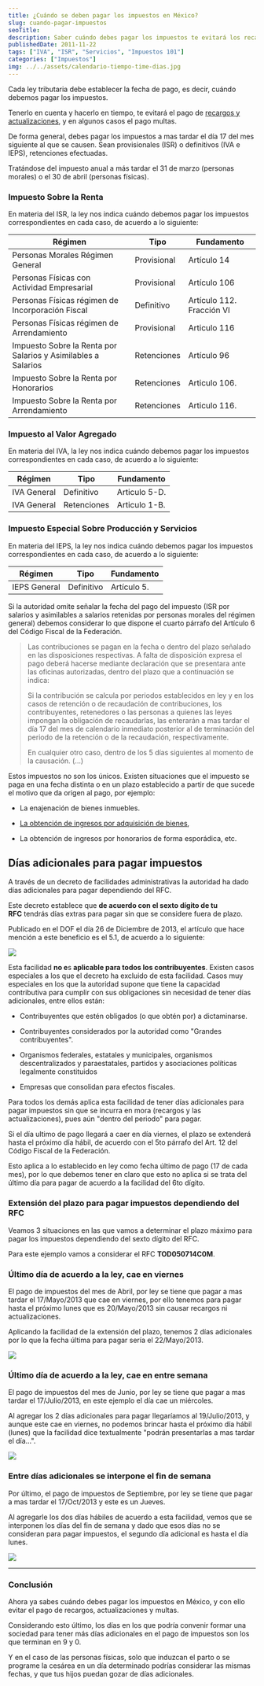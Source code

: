 ```yaml
---
title: ¿Cuándo se deben pagar los impuestos en México?
slug: cuando-pagar-impuestos
seoTitle: 
description: Saber cuándo debes pagar los impuestos te evitará los recargos y actualizaciones, y en algunos casos el pago multas.
publishedDate: 2011-11-22
tags: ["IVA", "ISR", "Servicios", "Impuestos 101"]
categories: ["Impuestos"]
img: ../../assets/calendario-tiempo-time-dias.jpg
---
```



Cada ley tributaria debe establecer la fecha de pago, es decir, cuándo debemos pagar los impuestos.




Tenerlo en cuenta y hacerlo en tiempo, te evitará el pago de [recargos y actualizaciones](https://sicastro.com/actualizaciones-y-recargos/), y en algunos casos el pago multas.




De forma general, debes pagar los impuestos a mas tardar el día 17 del mes siguiente al que se causen. Sean provisionales (ISR) o definitivos (IVA e IEPS), retenciones efectuadas.




Tratándose del impuesto anual a más tardar el 31 de marzo (personas morales) o el 30 de abril (personas físicas).




### Impuesto Sobre la Renta




En materia del ISR, la ley nos indica cuándo debemos pagar los impuestos correspondientes en cada caso, de acuerdo a lo siguiente:






| Régimen | Tipo | Fundamento |
| --- | --- | --- |
| Personas Morales Régimen General | Provisional | Artículo 14 |
| Personas Físicas con Actividad Empresarial | Provisional | Artículo 106 |
| Personas Físicas régimen de Incorporación Fiscal | Definitivo | Artículo 112\. Fracción VI |
| Personas Físicas régimen de Arrendamiento | Provisional | Articulo 116 |
| Impuesto Sobre la Renta por Salarios y Asimilables a Salarios | Retenciones | Artículo 96 |
| Impuesto Sobre la Renta por Honorarios | Retenciones | Articulo 106\. |
| Impuesto Sobre la Renta por Arrendamiento | Retenciones | Articulo 116\. |




### Impuesto al Valor Agregado




En materia del IVA, la ley nos indica cuándo debemos pagar los impuestos correspondientes en cada caso, de acuerdo a lo siguiente:






| Régimen | Tipo | Fundamento |
| --- | --- | --- |
| IVA General | Definitivo | Articulo 5\-D. |
| IVA General | Retenciones | Articulo 1\-B. |




### Impuesto Especial Sobre Producción y Servicios




En materia del IEPS, la ley nos indica cuándo debemos pagar los impuestos correspondientes en cada caso, de acuerdo a lo siguiente:






| Régimen | Tipo | Fundamento |
| --- | --- | --- |
| IEPS General | Definitivo | Artículo 5\. |




Si la autoridad omite señalar la fecha del pago del impuesto (ISR por salarios y asimilables a salarios retenidas por personas morales del régimen general) debemos considerar lo que dispone el cuarto párrafo del Artículo 6 del Código Fiscal de la Federación.





> Las contribuciones se pagan en la fecha o dentro del plazo señalado en las disposiciones respectivas. A falta de disposición expresa el pago deberá hacerse mediante declaración que se presentara ante las oficinas autorizadas, dentro del plazo que a continuación se indica:  
>   
> Si la contribución se calcula por periodos establecidos en ley y en los casos de retención o de recaudación de contribuciones, los contribuyentes, retenedores o las personas a quienes las leyes impongan la obligación de recaudarlas, las enterarán a mas tardar el día 17 del mes de calendario inmediato posterior al de terminación del periodo de la retención o de la recaudación, respectivamente.  
>   
> En cualquier otro caso, dentro de los 5 días siguientes al momento de la causación. (…)




Estos impuestos no son los únicos. Existen situaciones que el impuesto se paga en una fecha distinta o en un plazo establecido a partir de que sucede el motivo que da origen al pago, por ejemplo:




* La enajenación de bienes inmuebles.

* [La obtención de ingresos por adquisición de bienes](/.com/ingresos-por-adquisicion-de-bienes/),

* La obtención de ingresos por honorarios de forma esporádica, etc.




Días adicionales para pagar impuestos
-------------------------------------




A través de un decreto de facilidades administrativas la autoridad ha dado días adicionales para pagar dependiendo del RFC.




Este decreto establece que **de acuerdo con el sexto dígito de tu RFC** tendrás días extras para pagar sin que se considere fuera de plazo.




Publicado en el DOF el día 26 de Diciembre de 2013, el artículo que hace mención a este beneficio es el 5\.1, de acuerdo a lo siguiente:




![](https://s3-us-west-1.amazonaws.com/todoconta/2021/03/01-cuando-pagar-impuestos.png)


Esta facilidad **no e**s **aplicable para todos los contribuyentes**. Existen casos especiales a los que el decreto ha excluido de esta facilidad. Casos muy especiales en los que la autoridad supone que tiene la capacidad contributiva para cumplir con sus obligaciones sin necesidad de tener días adicionales, entre ellos están:




* Contribuyentes que estén obligados (o que obtén por) a dictaminarse.

* Contribuyentes considerados por la autoridad como "Grandes contribuyentes".

* Organismos federales, estatales y municipales, organismos descentralizados y paraestatales, partidos y asociaciones políticas legalmente constituidos

* Empresas que consolidan para efectos fiscales.




Para todos los demás aplica esta facilidad de tener días adicionales para pagar impuestos sin que se incurra en mora (recargos y las actualizaciones), pues aún "dentro del periodo" para pagar.




Si el día ultimo de pago llegará a caer en día viernes, el plazo se extenderá hasta el próximo día hábil, de acuerdo con el 5to párrafo del Art. 12 del Código Fiscal de la Federación.




Esto aplica a lo establecido en ley como fecha último de pago (17 de cada mes), por lo que debemos tener en claro que esto no aplica si se trata del último día para pagar de acuerdo a la facilidad del 6to dígito.




### Extensión del plazo para pagar impuestos dependiendo del RFC




Veamos 3 situaciones en las que vamos a determinar el plazo máximo para pagar los impuestos dependiendo del sexto dígito del RFC.




Para este ejemplo vamos a considerar el RFC **TOD050714C0M**.




### Último día de acuerdo a la ley, cae en viernes




El pago de impuestos del mes de Abril, por ley se tiene que pagar a mas tardar el 17/Mayo/2013 que cae en viernes, por ello tenemos para pagar hasta el próximo lunes que es 20/Mayo/2013 sin causar recargos ni actualizaciones.




Aplicando la facilidad de la extensión del plazo, tenemos 2 días adicionales por lo que la fecha última para pagar sería el 22/Mayo/2013\.




![](https://s3-us-west-1.amazonaws.com/todoconta/2021/03/02-cuando-pagar-impuestos.png)


### Último día de acuerdo a la ley, cae en entre semana




El pago de impuestos del mes de Junio, por ley se tiene que pagar a mas tardar el 17/Julio/2013, en este ejemplo el día cae un miércoles.




Al agregar los 2 días adicionales para pagar llegaríamos al 19/Julio/2013, y aunque este cae en viernes, no podemos brincar hasta el próximo día hábil (lunes) que la facilidad dice textualmente "podrán presentarlas a mas tardar el día…".




![](https://s3-us-west-1.amazonaws.com/todoconta/2021/03/03-cuando-pagar-impuestos.png)


### Entre días adicionales se interpone el fin de semana




Por último, el pago de impuestos de Septiembre, por ley se tiene que pagar a mas tardar el 17/Oct/2013 y este es un Jueves.




Al agregarle los dos días hábiles de acuerdo a esta facilidad, vemos que se interponen los días del fin de semana y dado que esos días no se consideran para pagar impuestos, el segundo día adicional es hasta el día lunes.




![](https://s3-us-west-1.amazonaws.com/todoconta/2021/03/04-cuando-pagar-impuestos.png)




---




### Conclusión




Ahora ya sabes cuándo debes pagar los impuestos en México, y con ello evitar el pago de recargos, actualizaciones y multas.




Considerando esto último, los días en los que podría convenir formar una sociedad para tener más días adicionales en el pago de impuestos son los que terminan en 9 y 0\.




Y en el caso de las personas físicas, solo que induzcan el parto o se programe la cesárea en un día determinado podrías considerar las mismas fechas, y que tus hijos puedan gozar de días adicionales.



